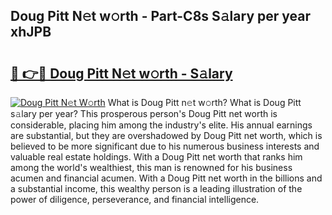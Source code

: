 ## Doug Pitt N𝚎t w𝚘rth - Part-C8s S𝚊lary per year xhJPB

# <h2><a href="http://gc0gc4.nevu.top/?p=Doug+Pitt">🔗 👉🔴 Doug Pitt N𝚎t w𝚘rth - S𝚊lary</a></h2>

[![Doug Pitt N𝚎t W𝚘rth](https://i.imgur.com/Oavwk0R.jpeg)](http://gc0gc4.nevu.top/?p=Doug+Pitt)
What is Doug Pitt n𝚎t w𝚘rth? What is Doug Pitt s𝚊lary per year?
This prosperous person's Doug Pitt net worth is considerable, placing him among the industry's elite. His annual earnings are substantial, but they are overshadowed by Doug Pitt net worth, which is believed to be more significant due to his numerous business interests and valuable real estate holdings. With a Doug Pitt net worth that ranks him among the world's wealthiest, this man is renowned for his business acumen and financial acumen. With a Doug Pitt net worth in the billions and a substantial income, this wealthy person is a leading illustration of the power of diligence, perseverance, and financial intelligence.
